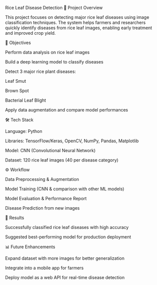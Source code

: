 Rice Leaf Disease Detection
📌 Project Overview

This project focuses on detecting major rice leaf diseases using image classification techniques. The system helps farmers and researchers quickly identify diseases from rice leaf images, enabling early treatment and improved crop yield.

🎯 Objectives

Perform data analysis on rice leaf images

Build a deep learning model to classify diseases

Detect 3 major rice plant diseases:

Leaf Smut

Brown Spot

Bacterial Leaf Blight

Apply data augmentation and compare model performances

🛠️ Tech Stack

Language: Python

Libraries: TensorFlow/Keras, OpenCV, NumPy, Pandas, Matplotlib

Model: CNN (Convolutional Neural Network)

Dataset: 120 rice leaf images (40 per disease category)

⚙️ Workflow

Data Preprocessing & Augmentation

Model Training (CNN & comparison with other ML models)

Model Evaluation & Performance Report

Disease Prediction from new images

🚀 Results

Successfully classified rice leaf diseases with high accuracy

Suggested best-performing model for production deployment

📊 Future Enhancements

Expand dataset with more images for better generalization

Integrate into a mobile app for farmers

Deploy model as a web API for real-time disease detection
